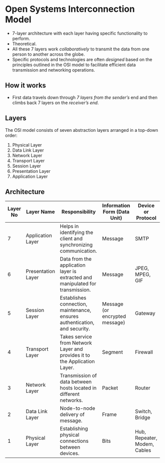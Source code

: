 # Open Systems Interconnection Model

- 7-layer architecture with each layer having specific functionality to perform.
- Theoretical.
- All these 7 layers work _collaboratively_ to transmit the data from one person to another across the globe.
- Specific protocols and technologies are often _designed_ based on the principles outlined in the OSI model to facilitate efficient data transmission and networking operations.

## How it works

- First data travels down through _7 layers from the sender’s_ end and then climbs back 7 layers on the _receiver’s end_.

## Layers

The OSI model consists of seven abstraction layers arranged in a top-down order:

1. Physical Layer
2. Data Link Layer
3. Network Layer
4. Transport Layer
5. Session Layer
6. Presentation Layer
7. Application Layer

## Architecture

| Layer No | Layer Name         | Responsibility                                                                 | Information Form (Data Unit)   | Device or Protocol           |
| -------- | ------------------ | ------------------------------------------------------------------------------ | ------------------------------ | ---------------------------- |
| 7        | Application Layer  | Helps in identifying the client and synchronizing communication.               | Message                        | SMTP                         |
| 6        | Presentation Layer | Data from the application layer is extracted and manipulated for transmission. | Message                        | JPEG, MPEG, GIF              |
| 5        | Session Layer      | Establishes connection, maintenance, ensures authentication, and security.     | Message (or encrypted message) | Gateway                      |
| 4        | Transport Layer    | Takes service from Network Layer and provides it to the Application Layer.     | Segment                        | Firewall                     |
| 3        | Network Layer      | Transmission of data between hosts located in different networks.              | Packet                         | Router                       |
| 2        | Data Link Layer    | Node-to-node delivery of message.                                              | Frame                          | Switch, Bridge               |
| 1        | Physical Layer     | Establishing physical connections between devices.                             | Bits                           | Hub, Repeater, Modem, Cables |
